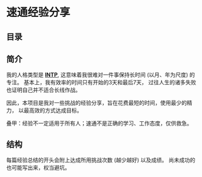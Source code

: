 # 速通经验分享

## 目录

## 简介

我的人格类型是 [**INTP**](https://t.me/KumaSpace/820),
这意味着我很难对一件事保持长时间 (以月、年为尺度) 的专注。
基本上，我有效率的时间只有开始的3天和最后7天，
过往人生的诸多失败也证明自己并不适合长线作战。

因此，本项目是我对一些挑战的经验分享，旨在花费最短的时间，使用最少的精力，
以最高效的方式达成目标。

叠甲：经验不一定适用于所有人；速通不是正确的学习、工作态度，仅供救急。

## 结构

每篇经验总结的开头会附上达成所用挑战次数 (越少越好) 以及成绩。
尚未成功的也可能写出来，权当避坑。
